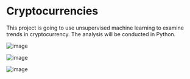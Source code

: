# Cryptocurrencies
This project is going to use unsupervised machine learning to examine trends in cryptocurrency. The analysis will be conducted in Python. 


![image](https://user-images.githubusercontent.com/89048287/148396664-e31ba671-d6ad-4fe2-a2ee-e406abadbe86.png)

![image](https://user-images.githubusercontent.com/89048287/148396709-60982925-3d50-4fe9-b005-5ab0231d6c5b.png)

![image](https://user-images.githubusercontent.com/89048287/148396744-8d5635a5-69f2-476f-bcba-2a0170b9c901.png)



